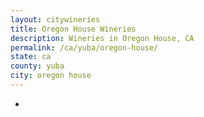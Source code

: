 ```yaml
---
layout: citywineries
title: Oregon House Wineries
description: Wineries in Oregon House, CA
permalink: /ca/yuba/oregon-house/
state: ca
county: yuba
city: oregon house
---
```

-
